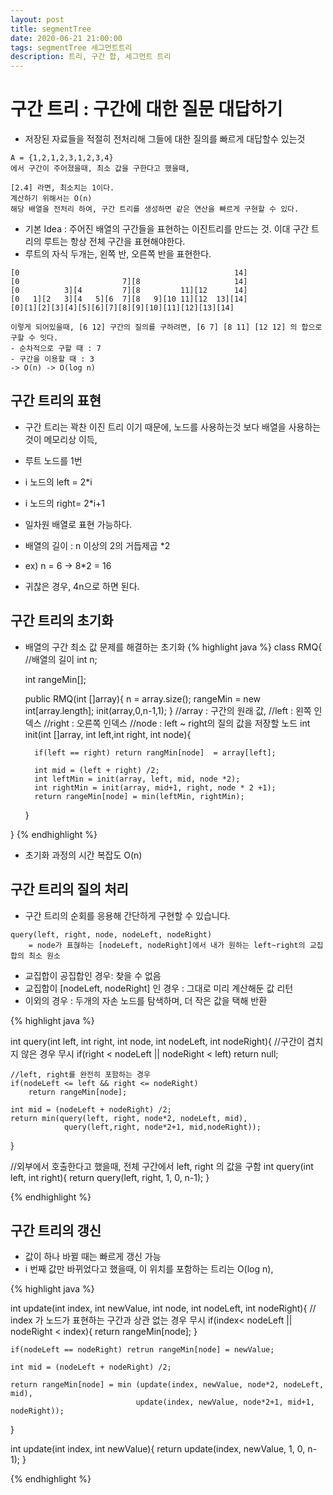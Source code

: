 ```yaml
---
layout: post
title: segmentTree
date: 2020-06-21 21:00:00
tags: segmentTree 세그먼트트리
description: 트리, 구간 합, 세그먼트 트리
---
```


# 구간 트리 : 구간에 대한 질문 대답하기
- 저장된 자료들을 적절히 전처리해 그들에 대한 질의를 빠르게 대답할수 있는것

~~~
A = {1,2,1,2,3,1,2,3,4}
에서 구간이 주어졌을때, 최소 값을 구한다고 했을때,

[2.4] 라면, 최소치는 1이다.
계산하기 위해서는 O(n)
해당 배열을 전처리 하여, 구간 트리를 생성하면 같은 연산을 빠르게 구현할 수 있다.
~~~

- 기본 Idea : 주어진 배열의 구간들을 표현하는 이진트리를 만드는 것. 이대 구간 트리의 루트는 항상 전체 구간을 표현해야한다.
- 루트의 자식 두개는, 왼쪽 반, 오른쪽 반을 표현한다.

~~~
[0                                                14]
[0                       7][8                     14]
[0          3][4         7][8         11][12      14]
[0   1][2   3][4   5][6  7][8   9][10 11][12  13][14]
[0][1][2][3][4][5][6][7][8][9][10][11][12][13][14]

이렇게 되어있을때, [6 12] 구간의 질의를 구하려면, [6 7] [8 11] [12 12] 의 합으로 구할 수 잇다.
- 순차적으로 구할 때 : 7
- 구간을 이용할 때 : 3
-> O(n) -> O(log n)
~~~

## 구간 트리의 표현
- 구간 트리는 꽉찬 이진 트리 이기 때문에, 노드를 사용하는것 보다 배열을 사용하는것이 메모리상 이득,
- 루트 노드를 1번
- i 노드의 left = 2*i
- i 노드의 right= 2*i+1
- 일차원 배열로 표현 가능하다.

- 배열의 길이 : n 이상의 2의 거듭제곱 *2
- ex) n = 6 -> 8*2 = 16
- 귀찮은 경우, 4n으로 하면 된다.


## 구간 트리의 초기화
- 배열의 구간 최소 값 문제를 해결하는 초기화
{% highlight java %}
class RMQ{
    //배열의 길이
    int n;

    int rangeMin[];

    public RMQ(int []array){
        n = array.size();
        rangeMin = new int[array.length];
        init(array,0,n-1,1);
    }
//array  : 구간의 원래 값,
//left : 왼쪽 인덱스
//right : 오른쪽 인덱스
//node : left ~ right의 질의 값을 저장할 노드
    int init(int []array, int left,int right, int node){

        if(left == right) return rangMin[node]  = array[left];

        int mid = (left + right) /2;
        int leftMin = init(array, left, mid, node *2);
        int rightMin = init(array, mid+1, right, node * 2 +1);
        return rangeMin[node] = min(leftMin, rightMin);
    }

}
{% endhighlight %}

- 초기화 과정의 시간 복잡도 O(n)

## 구간 트리의 질의 처리
- 구간 트리의 순회를 응용해 간단하게 구현할 수 있습니다.

~~~
query(left, right, node, nodeLeft, nodeRight)
    = node가 표혆하는 [nodeLeft, nodeRight]에서 내가 원하는 left~right의 교집합의 최소 원소
~~~

- 교집합이 공집합인 경우: 찾을 수 없음
- 교집합이 [nodeLeft, nodeRight] 인 경우 : 그대로 미리 계산해둔 값 리턴
- 이외의 경우 : 두개의 자손 노드를 탐색하며, 더 작은 값을 택해 반환

{% highlight java %}

int query(int left, int right, int node, int nodeLeft, int nodeRight){
    //구간이 겹치지 않은 경우 무시
    if(right < nodeLeft || nodeRight < left) return null;

    //left, right를 완전히 포함하는 경우
    if(nodeLeft <= left && right <= nodeRight)
        return rangeMin[node];

    int mid = (nodeLeft + nodeRight) /2;
    return min(query(left, right, node*2, nodeLeft, mid),
                query(left,right, node*2+1, mid,nodeRight));
}

//외부에서 호출한다고 했을때, 전체 구간에서 left, right 의 값을 구함
int query(int left, int right){
    return query(left, right, 1, 0, n-1);
}

{% endhighlight %}



## 구간 트리의 갱신
- 값이 하나 바뀔 때는 빠르게 갱신 가능
- i 번째 값만 바뀌었다고 했을때, 이 위치를 포함하는 트리는 O(log n),

{% highlight java %}

int update(int index, int newValue, int node, int nodeLeft, int nodeRight){
    // index 가 노드가 표현하는 구간과 상관 없는 경우 무시
    if(index< nodeLeft || nodeRight < index){
        return rangeMin[node];
    }

    if(nodeLeft == nodeRight) retrun rangeMin[node] = newValue;

    int mid = (nodeLeft + nodeRight) /2;

    return rangeMin[node] = min (update(index, newValue, node*2, nodeLeft, mid),
                                update(index, newValue, node*2+1, mid+1, nodeRight));
}

int update(int index, int newValue){
    return update(index, newValue, 1, 0, n-1);
}

{% endhighlight %}